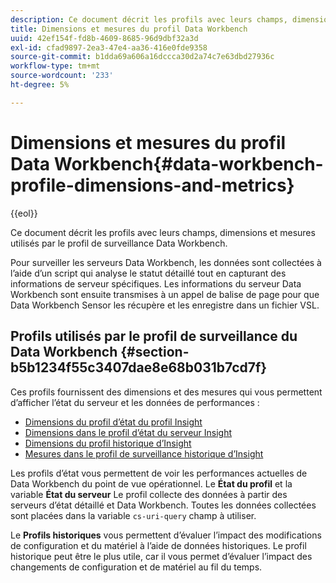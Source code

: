 ```yaml
---
description: Ce document décrit les profils avec leurs champs, dimensions et mesures utilisés par le profil de surveillance Data Workbench.
title: Dimensions et mesures du profil Data Workbench
uuid: 42ef154f-fd8b-4609-8685-96d9dbf32a3d
exl-id: cfad9897-2ea3-47e4-aa36-416e0fde9358
source-git-commit: b1dda69a606a16dccca30d2a74c7e63dbd27936c
workflow-type: tm+mt
source-wordcount: '233'
ht-degree: 5%

---
```


# Dimensions et mesures du profil Data Workbench{#data-workbench-profile-dimensions-and-metrics}

{{eol}}

Ce document décrit les profils avec leurs champs, dimensions et mesures utilisés par le profil de surveillance Data Workbench.

Pour surveiller les serveurs Data Workbench, les données sont collectées à l’aide d’un script qui analyse le statut détaillé tout en capturant des informations de serveur spécifiques. Les informations du serveur Data Workbench sont ensuite transmises à un appel de balise de page pour que Data Workbench Sensor les récupère et les enregistre dans un fichier VSL.

## Profils utilisés par le profil de surveillance du Data Workbench {#section-b5b1234f55c3407dae8e68b031b7cd7f}

Ces profils fournissent des dimensions et des mesures qui vous permettent d’afficher l’état du serveur et les données de performances :

* [Dimensions du profil d’état du profil Insight](../../../home/monitoring-installation/monitoring-appendix/monitoring-profile-status.md#concept-d4cd7da41c8a42bab4aea25418264e64)
* [Dimensions dans le profil d’état du serveur Insight](../../../home/monitoring-installation/monitoring-appendix/monitoring-servers-profile.md#concept-8cbeb91e99bc42e2b52b22d551423f8a)
* [Dimensions du profil historique d’Insight](../../../home/monitoring-installation/monitoring-appendix/monitoring-historical.md#concept-a42837c9c9274f83ad5bc5a6720f02b0)
* [Mesures dans le profil de surveillance historique d’Insight](../../../home/monitoring-installation/monitoring-appendix/monitoring-hist-metrics.md#concept-8fece88b1f014637bbc7c8372ee93203)

Les profils d’état vous permettent de voir les performances actuelles de Data Workbench du point de vue opérationnel. Le **État du profil** et la variable **État du serveur** Le profil collecte des données à partir des serveurs d’état détaillé et Data Workbench. Toutes les données collectées sont placées dans la variable `cs-uri-query` champ à utiliser.

Le **Profils historiques** vous permettent d’évaluer l’impact des modifications de configuration et du matériel à l’aide de données historiques. Le profil historique peut être le plus utile, car il vous permet d’évaluer l’impact des changements de configuration et de matériel au fil du temps.
